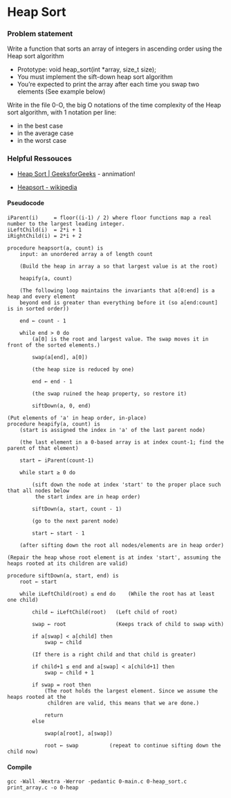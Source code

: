 # **Heap Sort**

### **Problem statement**
Write a function that sorts an array of integers in ascending order using the Heap sort algorithm

* Prototype: void heap_sort(int *array, size_t size);
* You must implement the sift-down heap sort algorithm
* You’re expected to print the array after each time you swap two elements (See example below)

Write in the file 0-O, the big O notations of the time complexity of the Heap sort algorithm, with 1 notation per line:

* in the best case
* in the average case
* in the worst case

### **Helpful Ressouces**

* [Heap Sort | GeeksforGeeks](https://www.youtube.com/watch?v=MtQL_ll5KhQ) - annimation!

* [Heapsort - wikipedia](https://en.wikipedia.org/wiki/Heapsort#Pseudocode)
#### **Pseudocode**
```
iParent(i)     = floor((i-1) / 2) where floor functions map a real number to the largest leading integer.
iLeftChild(i)  = 2*i + 1
iRightChild(i) = 2*i + 2
```

```
procedure heapsort(a, count) is
	input: an unordered array a of length count

	(Build the heap in array a so that largest value is at the root)

	heapify(a, count)

	(The following loop maintains the invariants that a[0:end] is a heap and every element
	beyond end is greater than everything before it (so a[end:count] is in sorted order))

	end ← count - 1

	while end > 0 do
		(a[0] is the root and largest value. The swap moves it in front of the sorted elements.)

		swap(a[end], a[0])

		(the heap size is reduced by one)

		end ← end - 1

		(the swap ruined the heap property, so restore it)

		siftDown(a, 0, end)

```


```
(Put elements of 'a' in heap order, in-place)
procedure heapify(a, count) is
    (start is assigned the index in 'a' of the last parent node)

	(the last element in a 0-based array is at index count-1; find the parent of that element)

	start ← iParent(count-1)

    while start ≥ 0 do

		(sift down the node at index 'start' to the proper place such that all nodes below
         the start index are in heap order)

		siftDown(a, start, count - 1)

		(go to the next parent node)

		start ← start - 1

	(after sifting down the root all nodes/elements are in heap order)

(Repair the heap whose root element is at index 'start', assuming the heaps rooted at its children are valid)

procedure siftDown(a, start, end) is
    root ← start

    while iLeftChild(root) ≤ end do    (While the root has at least one child)

		child ← iLeftChild(root)   (Left child of root)

		swap ← root                (Keeps track of child to swap with)

        if a[swap] < a[child] then
            swap ← child

		(If there is a right child and that child is greater)

		if child+1 ≤ end and a[swap] < a[child+1] then
            swap ← child + 1

		if swap = root then
            (The root holds the largest element. Since we assume the heaps rooted at the
             children are valid, this means that we are done.)

			return
        else

			swap(a[root], a[swap])

			root ← swap          (repeat to continue sifting down the child now)
```

#### **Compile**

```
gcc -Wall -Wextra -Werror -pedantic 0-main.c 0-heap_sort.c print_array.c -o 0-heap
```